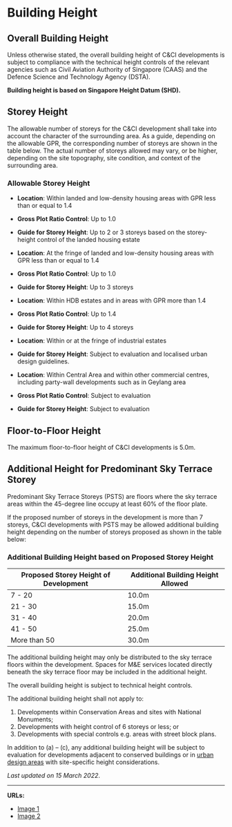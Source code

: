 # Building Height

## Overall Building Height

Unless otherwise stated, the overall building height of C&CI developments is subject to compliance with the technical height controls of the relevant agencies such as Civil Aviation Authority of Singapore (CAAS) and the Defence Science and Technology Agency (DSTA).

**Building height is based on Singapore Height Datum (SHD).**

## Storey Height

The allowable number of storeys for the C&CI development shall take into account the character of the surrounding area. As a guide, depending on the allowable GPR, the corresponding number of storeys are shown in the table below. The actual number of storeys allowed may vary, or be higher, depending on the site topography, site condition, and context of the surrounding area.

### Allowable Storey Height
- **Location**: Within landed and low-density housing areas with GPR less than or equal to 1.4
- **Gross Plot Ratio Control**: Up to 1.0
- **Guide for Storey Height**: Up to 2 or 3 storeys based on the storey-height control of the landed housing estate

- **Location**: At the fringe of landed and low-density housing areas with GPR less than or equal to 1.4
- **Gross Plot Ratio Control**: Up to 1.0
- **Guide for Storey Height**: Up to 3 storeys

- **Location**: Within HDB estates and in areas with GPR more than 1.4
- **Gross Plot Ratio Control**: Up to 1.4
- **Guide for Storey Height**: Up to 4 storeys

- **Location**: Within or at the fringe of industrial estates
- **Guide for Storey Height**: Subject to evaluation and localised urban design guidelines.

- **Location**: Within Central Area and within other commercial centres, including party-wall developments such as in Geylang area
- **Gross Plot Ratio Control**: Subject to evaluation
- **Guide for Storey Height**: Subject to evaluation

## Floor-to-Floor Height

The maximum floor-to-floor height of C&CI developments is 5.0m.

## Additional Height for Predominant Sky Terrace Storey

Predominant Sky Terrace Storeys (PSTS) are floors where the sky terrace areas within the 45-degree line occupy at least 60% of the floor plate.

If the proposed number of storeys in the development is more than 7 storeys, C&CI developments with PSTS may be allowed additional building height depending on the number of storeys proposed as shown in the table below:

### Additional Building Height based on Proposed Storey Height

<table>
<thead>
<tr>
<th>Proposed Storey Height of Development</th>
<th>Additional Building Height Allowed</th>
</tr>
</thead>
<tbody>
<tr>
<td>7 - 20</td>
<td>10.0m</td>
</tr>
<tr>
<td>21 - 30</td>
<td>15.0m</td>
</tr>
<tr>
<td>31 - 40</td>
<td>20.0m</td>
</tr>
<tr>
<td>41 - 50</td>
<td>25.0m</td>
</tr>
<tr>
<td>More than 50</td>
<td>30.0m</td>
</tr>
</tbody>
</table>

The additional building height may only be distributed to the sky terrace floors within the development. Spaces for M&E services located directly beneath the sky terrace floor may be included in the additional height.

The overall building height is subject to technical height controls.

The additional building height shall not apply to:
1. Developments within Conservation Areas and sites with National Monuments;
2. Developments with height control of 6 storeys or less; or
3. Developments with special controls e.g. areas with street block plans.

In addition to (a) – (c), any additional building height will be subject to evaluation for developments adjacent to conserved buildings or in [urban design areas](https://www.ura.gov.sg/Corporate/Guidelines/Urban-Design) with site-specific height considerations.

*Last updated on 15 March 2022*.

---

**URLs:**
- [Image 1](https://www.ura.gov.sg/-/media/Corporate/Guidelines/Development-control/Others/CCI01_Building_Height.jpg?h=100%25&w=100%25)
- [Image 2](https://www.ura.gov.sg/-/media/Corporate/Guidelines/Development-control/Commercial/C04_Additional_Height_for_Sky_Terrace_Floors.jpg?h=100%25&w=100%25)
